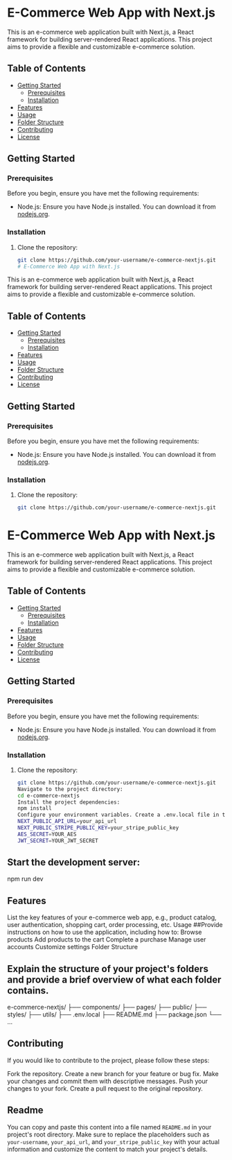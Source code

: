 # E-Commerce Web App with Next.js

This is an e-commerce web application built with Next.js, a React framework for building server-rendered React applications. This project aims to provide a flexible and customizable e-commerce solution.

## Table of Contents

- [Getting Started](#getting-started)
  - [Prerequisites](#prerequisites)
  - [Installation](#installation)
- [Features](#features)
- [Usage](#usage)
- [Folder Structure](#folder-structure)
- [Contributing](#contributing)
- [License](#license)

## Getting Started

### Prerequisites

Before you begin, ensure you have met the following requirements:

- Node.js: Ensure you have Node.js installed. You can download it from [nodejs.org](https://nodejs.org/).

### Installation

1. Clone the repository:

   ```bash
   git clone https://github.com/your-username/e-commerce-nextjs.git
   # E-Commerce Web App with Next.js

This is an e-commerce web application built with Next.js, a React framework for building server-rendered React applications. This project aims to provide a flexible and customizable e-commerce solution.

## Table of Contents

- [Getting Started](#getting-started)
  - [Prerequisites](#prerequisites)
  - [Installation](#installation)
- [Features](#features)
- [Usage](#usage)
- [Folder Structure](#folder-structure)
- [Contributing](#contributing)
- [License](#license)

## Getting Started

### Prerequisites

Before you begin, ensure you have met the following requirements:

- Node.js: Ensure you have Node.js installed. You can download it from [nodejs.org](https://nodejs.org/).

### Installation

1. Clone the repository:

   ```bash
   git clone https://github.com/your-username/e-commerce-nextjs.git
# E-Commerce Web App with Next.js

This is an e-commerce web application built with Next.js, a React framework for building server-rendered React applications. This project aims to provide a flexible and customizable e-commerce solution.

## Table of Contents

- [Getting Started](#getting-started)
  - [Prerequisites](#prerequisites)
  - [Installation](#installation)
- [Features](#features)
- [Usage](#usage)
- [Folder Structure](#folder-structure)
- [Contributing](#contributing)
- [License](#license)

## Getting Started

### Prerequisites

Before you begin, ensure you have met the following requirements:

- Node.js: Ensure you have Node.js installed. You can download it from [nodejs.org](https://nodejs.org/).

### Installation

1. Clone the repository:

   ```bash
   git clone https://github.com/your-username/e-commerce-nextjs.git
   Navigate to the project directory:
   cd e-commerce-nextjs
   Install the project dependencies:
   npm install
   Configure your environment variables. Create a .env.local file in the project root and add your configuration details.
   NEXT_PUBLIC_API_URL=your_api_url
   NEXT_PUBLIC_STRIPE_PUBLIC_KEY=your_stripe_public_key
   AES_SECRET=YOUR_AES
   JWT_SECRET=YOUR_JWT_SECRET
## Start the development server:
npm run dev
## Features
List the key features of your e-commerce web app, e.g., product catalog, user authentication, shopping cart, order processing, etc.
Usage
##Provide instructions on how to use the application, including how to:
Browse products
Add products to the cart
Complete a purchase
Manage user accounts
Customize settings
Folder Structure
## Explain the structure of your project's folders and provide a brief overview of what each folder contains.
e-commerce-nextjs/
  ├── components/
  ├── pages/
  ├── public/
  ├── styles/
  ├── utils/
  ├── .env.local
  ├── README.md
  ├── package.json
  └── ...
## Contributing
If you would like to contribute to the project, please follow these steps:

Fork the repository.
Create a new branch for your feature or bug fix.
Make your changes and commit them with descriptive messages.
Push your changes to your fork.
Create a pull request to the original repository.
## Readme
You can copy and paste this content into a file named `README.md` in your project's root directory. Make sure to replace the placeholders such as `your-username`, `your_api_url`, and `your_stripe_public_key` with your actual information and customize the content to match your project's details.



